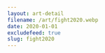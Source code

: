 ```yaml
---
layout: art-detail
filename: /art/fight2020.webp
date: 2020-01-01
excludefeed: true
slug: fight2020
---
```

